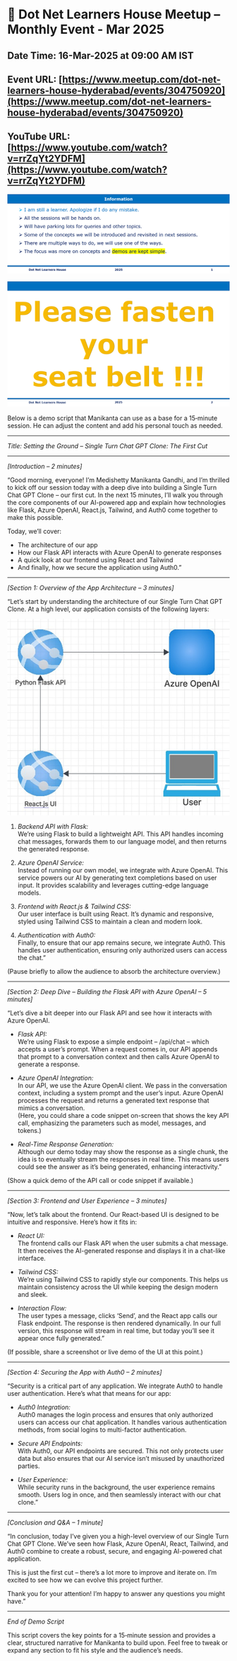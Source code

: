 # 📢 Dot Net Learners House Meetup – Monthly Event - Mar 2025

## Date Time: 16-Mar-2025 at 09:00 AM IST

## Event URL: [https://www.meetup.com/dot-net-learners-house-hyderabad/events/304750920](https://www.meetup.com/dot-net-learners-house-hyderabad/events/304750920)

## YouTube URL: [https://www.youtube.com/watch?v=rrZqYt2YDFM](https://www.youtube.com/watch?v=rrZqYt2YDFM)

![Information | 50x50](./Documentation/Images/Information.PNG)

![Seat Belt | 50x50](./Documentation/Images/SeatBelt.PNG)

Below is a demo script that Manikanta can use as a base for a 15‑minute session. He can adjust the content and add his personal touch as needed.

---

*Title: Setting the Ground – Single Turn Chat GPT Clone: The First Cut*

---

*[Introduction – 2 minutes]*

“Good morning, everyone! I’m Medishetty Manikanta Gandhi, and I’m thrilled to kick off our session today with a deep dive into building a Single Turn Chat GPT Clone – our first cut. In the next 15 minutes, I’ll walk you through the core components of our AI-powered app and explain how technologies like Flask, Azure OpenAI, React.js, Tailwind, and Auth0 come together to make this possible.

Today, we’ll cover:  
- The architecture of our app  
- How our Flask API interacts with Azure OpenAI to generate responses  
- A quick look at our frontend using React and Tailwind  
- And finally, how we secure the application using Auth0.”

---

*[Section 1: Overview of the App Architecture – 3 minutes]*

“Let’s start by understanding the architecture of our Single Turn Chat GPT Clone. At a high level, our application consists of the following layers:

![Seat Belt | 50x50](./Documentation/Images/ArchitectureDiagram.jpg)


1. *Backend API with Flask:*  
   We’re using Flask to build a lightweight API. This API handles incoming chat messages, forwards them to our language model, and then returns the generated response.  
   
2. *Azure OpenAI Service:*  
   Instead of running our own model, we integrate with Azure OpenAI. This service powers our AI by generating text completions based on user input. It provides scalability and leverages cutting-edge language models.

3. *Frontend with React.js & Tailwind CSS:*  
   Our user interface is built using React. It’s dynamic and responsive, styled using Tailwind CSS to maintain a clean and modern look.  
   
4. *Authentication with Auth0:*  
   Finally, to ensure that our app remains secure, we integrate Auth0. This handles user authentication, ensuring only authorized users can access the chat.”

(Pause briefly to allow the audience to absorb the architecture overview.)

---

*[Section 2: Deep Dive – Building the Flask API with Azure OpenAI – 5 minutes]*

“Let’s dive a bit deeper into our Flask API and see how it interacts with Azure OpenAI.

- *Flask API:*  
  We’re using Flask to expose a simple endpoint – /api/chat – which accepts a user’s prompt. When a request comes in, our API appends that prompt to a conversation context and then calls Azure OpenAI to generate a response.

- *Azure OpenAI Integration:*  
  In our API, we use the Azure OpenAI client. We pass in the conversation context, including a system prompt and the user’s input. Azure OpenAI processes the request and returns a generated text response that mimics a conversation.  
  (Here, you could share a code snippet on-screen that shows the key API call, emphasizing the parameters such as model, messages, and tokens.)

- *Real-Time Response Generation:*  
  Although our demo today may show the response as a single chunk, the idea is to eventually stream the responses in real time. This means users could see the answer as it’s being generated, enhancing interactivity.”

(Show a quick demo of the API call or code snippet if available.)

---

*[Section 3: Frontend and User Experience – 3 minutes]*

“Now, let’s talk about the frontend. Our React-based UI is designed to be intuitive and responsive. Here’s how it fits in:

- *React UI:*  
  The frontend calls our Flask API when the user submits a chat message. It then receives the AI-generated response and displays it in a chat-like interface.

- *Tailwind CSS:*  
  We’re using Tailwind CSS to rapidly style our components. This helps us maintain consistency across the UI while keeping the design modern and sleek.

- *Interaction Flow:*  
  The user types a message, clicks ‘Send’, and the React app calls our Flask endpoint. The response is then rendered dynamically. In our full version, this response will stream in real time, but today you’ll see it appear once fully generated.”

(If possible, share a screenshot or live demo of the UI at this point.)

---

*[Section 4: Securing the App with Auth0 – 2 minutes]*

“Security is a critical part of any application. We integrate Auth0 to handle user authentication. Here’s what that means for our app:

- *Auth0 Integration:*  
  Auth0 manages the login process and ensures that only authorized users can access our chat application. It handles various authentication methods, from social logins to multi-factor authentication.

- *Secure API Endpoints:*  
  With Auth0, our API endpoints are secured. This not only protects user data but also ensures that our AI service isn’t misused by unauthorized parties.

- *User Experience:*  
  While security runs in the background, the user experience remains smooth. Users log in once, and then seamlessly interact with our chat clone.”

---

*[Conclusion and Q&A – 1 minute]*

“In conclusion, today I’ve given you a high-level overview of our Single Turn Chat GPT Clone. We’ve seen how Flask, Azure OpenAI, React, Tailwind, and Auth0 combine to create a robust, secure, and engaging AI-powered chat application.

This is just the first cut – there’s a lot more to improve and iterate on. I’m excited to see how we can evolve this project further.

Thank you for your attention! I’m happy to answer any questions you might have.”

---

*End of Demo Script*

This script covers the key points for a 15‑minute session and provides a clear, structured narrative for Manikanta to build upon. Feel free to tweak or expand any section to fit his style and the audience’s needs.